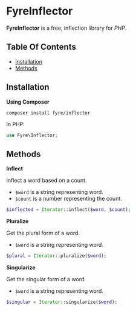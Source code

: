 # FyreInflector

**FyreInflector** is a free, inflection library for *PHP*.


## Table Of Contents
- [Installation](#installation)
- [Methods](#methods)



## Installation

**Using Composer**

```
composer install fyre/inflector
```

In PHP:

```php
use Fyre\Inflector;
```


## Methods

**Inflect**

Inflect a word based on a count.

- `$word` is a string representing word.
- `$count` is a number representing the count.

```php
$inflected = Iterator::inflect($word, $count);
```

**Pluralize**

Get the plural form of a word.

- `$word` is a string representing word.

```php
$plural = Iterator::pluralize($word);
```

**Singularize**

Get the singular form of a word.

- `$word` is a string representing word.

```php
$singular = Iterator::singularize($word);
```